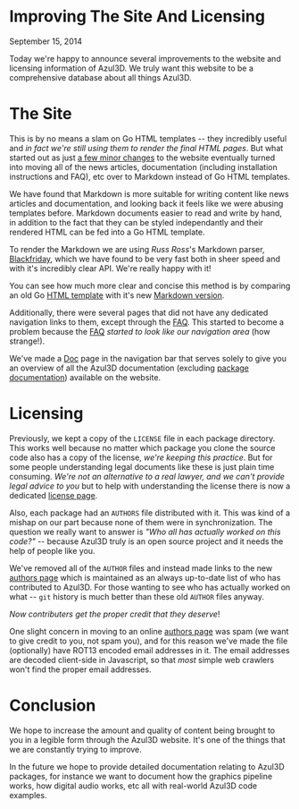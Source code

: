 # Improving The Site And Licensing
<p class="date">September 15, 2014</p>

Today we're happy to announce several improvements to the website and licensing information of Azul3D. We truly want this website to be a comprehensive database about all things Azul3D.

# The Site

This is by no means a slam on Go HTML templates -- they incredibly useful and *in fact we're still using them to render the final HTML pages*. But what started out as just [a few minor changes](https://groups.google.com/forum/#!topic/azul3d/iDeeEHDVbok) to the website eventually turned into moving all of the news articles, documentation (including installation instructions and FAQ), etc over to Markdown instead of Go HTML templates.

We have found that Markdown is more suitable for writing content like news articles and documentation, and looking back it feels like we were abusing templates before. Markdown documents easier to read and write by hand, in addition to the fact that they can be styled independantly and their rendered HTML can be fed into a Go HTML template.

To render the Markdown we are using *Russ Ross*'s Markdown parser, [Blackfriday](https://github.com/russross/blackfriday), which we have found to be very fast both in sheer speed and with it's incredibly clear API. We're really happy with it!

You can see how much more clear and concise this method is by comparing an old Go [HTML template](https://raw.githubusercontent.com/azul3d/cmd-webgen/9a76decd02028b4d7c2ca3b8734eb7c031a3b6b7/pages/news/2014/mac-osx-support.tmpl) with it's new [Markdown version](https://raw.githubusercontent.com/azul3d/cmd-webgen/master/pages/news/2014/mac-osx-support.md).

Additionally, there were several pages that did not have any dedicated navigation links to them, except through the [FAQ](/doc/faq.html). This started to become a problem because the [FAQ](/doc/faq.html) *started to look like our navigation area* (how strange!).

We've made a [Doc](/doc/) page in the navigation bar that serves solely to give you an overview of all the Azul3D documentation (excluding [package documentation](/packages.html)) available on the website.

# Licensing

Previously, we kept a copy of the `LICENSE` file in each package directory. This works well because no matter which package you clone the source code also has a copy of the license, *we're keeping this practice*. But for some people understanding legal documents like these is just plain time consuming. *We're not an alternative to a real lawyer, and we can't provide legal advice to you* but to help with understanding the license there is now a dedicated [license page](/doc/license.html).

Also, each package had an `AUTHORS` file distributed with it. This was kind of a mishap on our part because none of them were in synchronization. The question we really want to answer is *"Who all has actually worked on this code?"* -- because Azul3D truly is an open source project and it needs the help of people like you.

We've removed all of the `AUTHOR` files and instead made links to the new [authors page](/doc/authors.html) which is maintained as an always up-to-date list of who has contributed to Azul3D. For those wanting to see who has actually worked on what -- `git` history is much better than these old `AUTHOR` files anyway.

*Now contributers get the proper credit that they deserve*!

One slight concern in moving to an online [authors page](/doc/authors.html) was spam (we want to give credit to you, not spam you), and for this reason we've made the file (optionally) have ROT13 encoded email addresses in it. The email addresses are decoded client-side in Javascript, so that *most* simple web crawlers won't find the proper email addresses.

# Conclusion

We hope to increase the amount and quality of content being brought to you in a legible form through the Azul3D website. It's one of the things that we are constantly trying to improve.

In the future we hope to provide detailed documentation relating to Azul3D packages, for instance we want to document how the graphics pipeline works, how digital audio works, etc all with real-world Azul3D code examples.

